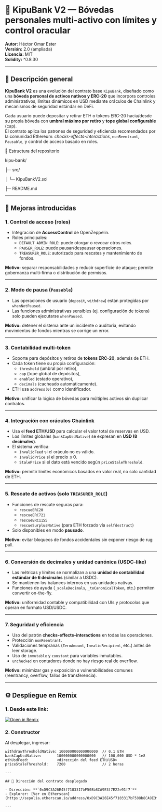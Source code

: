 # 🏦 KipuBank V2 — Bóvedas personales multi-activo con límites y control oracular

**Autor:** Héctor Omar Ester  
**Versión:** 2.0 (ampliada)  
**Licencia:** MIT  
**Solidity:** ^0.8.30  

---

## 🧩 Descripción general

**KipuBank V2** es una evolución del contrato base `KipuBank`, diseñado como una **bóveda personal de activos nativos y ERC-20** que incorpora controles administrativos, límites dinámicos en USD mediante oráculos de Chainlink y mecanismos de seguridad estándar en DeFi.

Cada usuario puede depositar y retirar ETH o tokens ERC-20 hacia/desde su propia bóveda con **umbral máximo por retiro** y **tope global configurable** (cap).  
El contrato aplica los patrones de seguridad y eficiencia recomendados por la comunidad Ethereum: *checks-effects-interactions*, `nonReentrant`, `Pausable`, y control de acceso basado en roles.

📂 Estructura del repositorio

kipu-bank/

├─ src/

│ └─ KipuBankV2.sol

├─ README.md

---

## 🚀 Mejoras introducidas

### 1. Control de acceso (roles)
- Integración de **AccessControl** de OpenZeppelin.
- Roles principales:
  - `DEFAULT_ADMIN_ROLE`: puede otorgar o revocar otros roles.
  - `PAUSER_ROLE`: puede pausar/despausar operaciones.
  - `TREASURER_ROLE`: autorizado para rescates y mantenimiento de fondos.

**Motivo:** separar responsabilidades y reducir superficie de ataque; permite gobernanza multi-firma o distribución de permisos.

---

### 2. Modo de pausa (`Pausable`)
- Las operaciones de usuario (`deposit`, `withdraw`) están protegidas por `whenNotPaused`.
- Las funciones administrativas sensibles (ej. configuración de tokens) solo pueden ejecutarse `whenPaused`.

**Motivo:** detener el sistema ante un incidente o auditoría, evitando movimientos de fondos mientras se corrige un error.

---

### 3. Contabilidad multi-token
- Soporte para depósitos y retiros de **tokens ERC-20**, además de ETH.
- Cada token tiene su propia configuración:
  - `threshold` (umbral por retiro),
  - `cap` (tope global de depósitos),
  - `enabled` (estado operativo),
  - `decimals` (cacheado automáticamente).
- ETH usa `address(0)` como identificador.

**Motivo:** unificar la lógica de bóvedas para múltiples activos sin duplicar contratos.

---

### 4. Integración con oráculos Chainlink
- Usa el **feed ETH/USD** para calcular el valor total de reservas en USD.
- Los límites globales (`bankCapUsdNative`) se expresan en **USD (8 decimales)**.
- El sistema verifica:
  - `InvalidFeed` si el oráculo no es válido.
  - `InvalidPrice` si el precio ≤ 0.
  - `StalePrice` si el dato está vencido según `priceStaleThreshold`.

**Motivo:** permitir límites económicos basados en valor real, no solo cantidad de ETH.

---

### 5. Rescate de activos (solo `TREASURER_ROLE`)
- Funciones de rescate seguras para:
  - `rescueERC20`
  - `rescueERC721`
  - `rescueERC1155`
  - `rescueSurplusNative` (para ETH forzado vía `selfdestruct`)
- Solo disponibles en modo **pausado**.

**Motivo:** evitar bloqueos de fondos accidentales sin exponer riesgo de rug pull.

---

### 6. Conversión de decimales y unidad canónica (USDC-like)
- Las métricas y límites se normalizan a una **unidad de contabilidad estándar de 6 decimales** (similar a USDC).
- Se mantienen los balances internos en sus unidades nativas.
- Funciones de ayuda (`_scaleDecimals`, `_toCanonicalToken`, etc.) permiten convertir on-the-fly.

**Motivo:** uniformidad contable y compatibilidad con UIs y protocolos que operan en formato USD/USDC.

---

### 7. Seguridad y eficiencia
- Uso del patrón **checks-effects-interactions** en todas las operaciones.
- Protección `nonReentrant`.
- Validaciones tempranas (`ZeroAmount`, `InvalidRecipient`, etc.) antes de leer storage.
- Uso de `immutable` y `constant` para variables inmutables.
- `unchecked` en contadores donde no hay riesgo real de overflow.

**Motivo:** minimizar gas y exposición a vulnerabilidades comunes (reentrancy, overflow, fallos de transferencia).

---

## ⚙️ Despliegue en Remix

### 1. Desde este link:
[![Open in Remix](https://img.shields.io/badge/Open%20in-Remix-blue?logo=ethereum)](https://remix.ethereum.org/#version=soljson-v0.8.30.js&url=https://raw.githubusercontent.com/0maigod/Curso_Crypto_Kipu/main/KipuBankV2/src/KipuBankV2.sol)


### 2. Constructor
Al desplegar, ingresar:
```solidity
withdrawThresholdNative: 100000000000000000  // 0.1 ETH
bankCapUsdNative:       100000000000000000   // 100,000 USD * 1e8
ethUsdFeed:             <dirección del feed ETH/USD>
priceStaleThreshold:    7200                 // 2 horas

---

## 📜 Dirección del contrato desplegado

- Dirección: **`0xD9C3A26E45f7103317bF508b8CA9E3f7E22e91f7`**  
- Explorer: [Ver en Etherscan](https://sepolia.etherscan.io/address/0xD9C3A26E45f7103317bF508b8CA9E3f7E22e91f7)  

---
